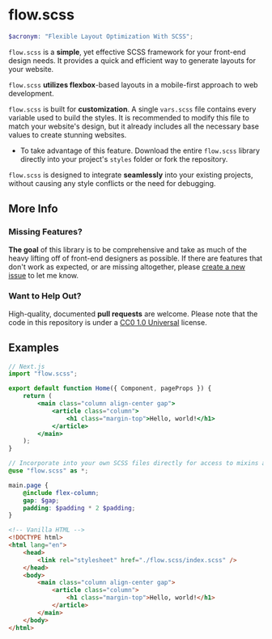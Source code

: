 # flow.scss

```scss
$acronym: "Flexible Layout Optimization With SCSS";
```

`flow.scss` is a **simple**, yet effective SCSS framework for your front-end design needs. It provides a quick and efficient way to generate layouts for your website.

`flow.scss` **utilizes flexbox**-based layouts in a mobile-first approach to web development.

`flow.scss` is built for **customization**. A single `vars.scss` file contains every variable used to build the styles. It is recommended to modify this file to match your website's design, but it already includes all the necessary base values to create stunning websites.

-   To take advantage of this feature. Download the entire `flow.scss` library directly into your project's `styles` folder or fork the repository.

`flow.scss` is designed to integrate **seamlessly** into your existing projects, without causing any style conflicts or the need for debugging.

## More Info

### Missing Features?

**The goal** of this library is to be comprehensive and take as much of the heavy lifting off of front-end designers as possible. If there are features that don't work as expected, or are missing altogether, please [create a new issue](https://github.com/NotTimTam/flow.scss/issues) to let me know.

### Want to Help Out?

High-quality, documented **pull requests** are welcome. Please note that the code in this repository is under a [CC0 1.0 Universal](https://github.com/NotTimTam/flow.scss/blob/main/LICENSE) license.

## Examples

```jsx
// Next.js
import "flow.scss";

export default function Home({ Component, pageProps }) {
	return (
		<main class="column align-center gap">
			<article class="column">
				<h1 class="margin-top">Hello, world!</h1>
			</article>
		</main>
	);
}
```

```scss
// Incorporate into your own SCSS files directly for access to mixins and variables.
@use "flow.scss" as *;

main.page {
	@include flex-column;
	gap: $gap;
	padding: $padding * 2 $padding;
}
```

```html
<!-- Vanilla HTML -->
<!DOCTYPE html>
<html lang="en">
	<head>
		<link rel="stylesheet" href="./flow.scss/index.scss" />
	</head>
	<body>
		<main class="column align-center gap">
			<article class="column">
				<h1 class="margin-top">Hello, world!</h1>
			</article>
		</main>
	</body>
</html>
```
